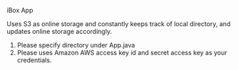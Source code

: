 iBox App

Uses S3 as online storage and constantly keeps track of local directory, and updates online storage accordingly.

1. Please specify directory under App.java
2. Please uses Amazon AWS access key id and secret access key as your credentials. 
